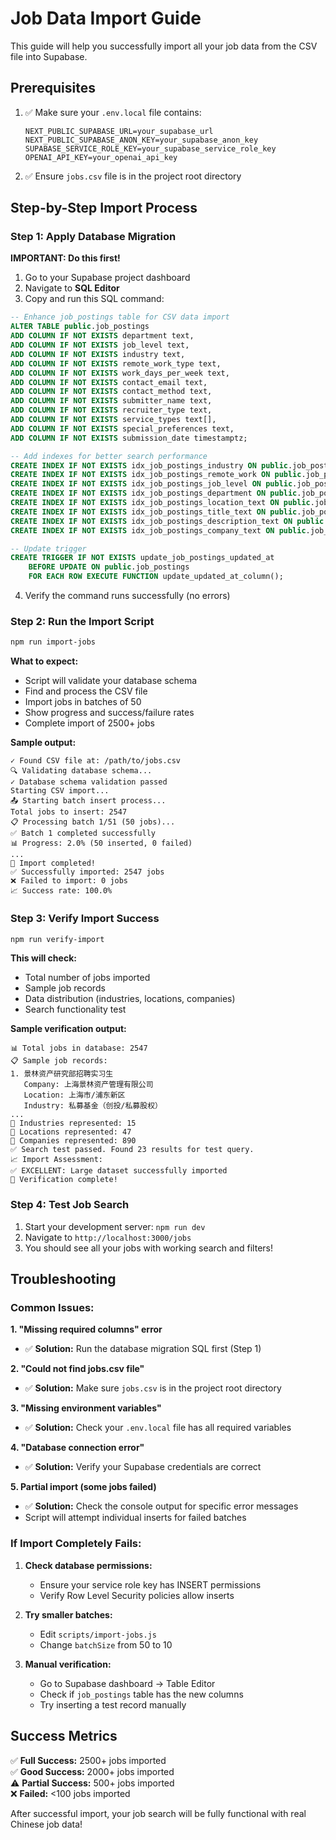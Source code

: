 # Job Data Import Guide

This guide will help you successfully import all your job data from the CSV file into Supabase.

## Prerequisites

1. ✅ Make sure your `.env.local` file contains:
   ```
   NEXT_PUBLIC_SUPABASE_URL=your_supabase_url
   NEXT_PUBLIC_SUPABASE_ANON_KEY=your_supabase_anon_key
   SUPABASE_SERVICE_ROLE_KEY=your_supabase_service_role_key
   OPENAI_API_KEY=your_openai_api_key
   ```

2. ✅ Ensure `jobs.csv` file is in the project root directory

## Step-by-Step Import Process

### Step 1: Apply Database Migration

**IMPORTANT: Do this first!**

1. Go to your Supabase project dashboard
2. Navigate to **SQL Editor**
3. Copy and run this SQL command:

```sql
-- Enhance job_postings table for CSV data import
ALTER TABLE public.job_postings 
ADD COLUMN IF NOT EXISTS department text,
ADD COLUMN IF NOT EXISTS job_level text,
ADD COLUMN IF NOT EXISTS industry text,
ADD COLUMN IF NOT EXISTS remote_work_type text,
ADD COLUMN IF NOT EXISTS work_days_per_week text,
ADD COLUMN IF NOT EXISTS contact_email text,
ADD COLUMN IF NOT EXISTS contact_method text,
ADD COLUMN IF NOT EXISTS submitter_name text,
ADD COLUMN IF NOT EXISTS recruiter_type text,
ADD COLUMN IF NOT EXISTS service_types text[],
ADD COLUMN IF NOT EXISTS special_preferences text,
ADD COLUMN IF NOT EXISTS submission_date timestamptz;

-- Add indexes for better search performance
CREATE INDEX IF NOT EXISTS idx_job_postings_industry ON public.job_postings(industry);
CREATE INDEX IF NOT EXISTS idx_job_postings_remote_work ON public.job_postings(remote_work_type);
CREATE INDEX IF NOT EXISTS idx_job_postings_job_level ON public.job_postings(job_level);
CREATE INDEX IF NOT EXISTS idx_job_postings_department ON public.job_postings(department);
CREATE INDEX IF NOT EXISTS idx_job_postings_location_text ON public.job_postings USING gin(to_tsvector('simple', location));
CREATE INDEX IF NOT EXISTS idx_job_postings_title_text ON public.job_postings USING gin(to_tsvector('simple', title));
CREATE INDEX IF NOT EXISTS idx_job_postings_description_text ON public.job_postings USING gin(to_tsvector('simple', description));
CREATE INDEX IF NOT EXISTS idx_job_postings_company_text ON public.job_postings USING gin(to_tsvector('simple', company_name));

-- Update trigger
CREATE TRIGGER IF NOT EXISTS update_job_postings_updated_at 
    BEFORE UPDATE ON public.job_postings
    FOR EACH ROW EXECUTE FUNCTION update_updated_at_column();
```

4. Verify the command runs successfully (no errors)

### Step 2: Run the Import Script

```bash
npm run import-jobs
```

**What to expect:**
- Script will validate your database schema
- Find and process the CSV file
- Import jobs in batches of 50
- Show progress and success/failure rates
- Complete import of 2500+ jobs

**Sample output:**
```
✓ Found CSV file at: /path/to/jobs.csv
🔍 Validating database schema...
✓ Database schema validation passed
Starting CSV import...
📤 Starting batch insert process...
Total jobs to insert: 2547
📋 Processing batch 1/51 (50 jobs)...
✅ Batch 1 completed successfully
📊 Progress: 2.0% (50 inserted, 0 failed)
...
🎉 Import completed!
✅ Successfully imported: 2547 jobs
❌ Failed to import: 0 jobs
📈 Success rate: 100.0%
```

### Step 3: Verify Import Success

```bash
npm run verify-import
```

**This will check:**
- Total number of jobs imported
- Sample job records
- Data distribution (industries, locations, companies)
- Search functionality test

**Sample verification output:**
```
📊 Total jobs in database: 2547
📋 Sample job records:
1. 景林资产研究部招聘实习生
   Company: 上海景林资产管理有限公司
   Location: 上海市/浦东新区
   Industry: 私募基金（创投/私募股权）
...
🏢 Industries represented: 15
📍 Locations represented: 47
🏪 Companies represented: 890
✅ Search test passed. Found 23 results for test query.
📈 Import Assessment:
✅ EXCELLENT: Large dataset successfully imported
🎉 Verification complete!
```

### Step 4: Test Job Search

1. Start your development server: `npm run dev`
2. Navigate to `http://localhost:3000/jobs`
3. You should see all your jobs with working search and filters!

## Troubleshooting

### Common Issues:

**1. "Missing required columns" error**
- ✅ **Solution:** Run the database migration SQL first (Step 1)

**2. "Could not find jobs.csv file"**
- ✅ **Solution:** Make sure `jobs.csv` is in the project root directory

**3. "Missing environment variables"**
- ✅ **Solution:** Check your `.env.local` file has all required variables

**4. "Database connection error"**
- ✅ **Solution:** Verify your Supabase credentials are correct

**5. Partial import (some jobs failed)**
- ✅ **Solution:** Check the console output for specific error messages
- Script will attempt individual inserts for failed batches

### If Import Completely Fails:

1. **Check database permissions:**
   - Ensure your service role key has INSERT permissions
   - Verify Row Level Security policies allow inserts

2. **Try smaller batches:**
   - Edit `scripts/import-jobs.js`
   - Change `batchSize` from 50 to 10

3. **Manual verification:**
   - Go to Supabase dashboard → Table Editor
   - Check if `job_postings` table has the new columns
   - Try inserting a test record manually

## Success Metrics

✅ **Full Success:** 2500+ jobs imported  
✅ **Good Success:** 2000+ jobs imported  
⚠️ **Partial Success:** 500+ jobs imported  
❌ **Failed:** <100 jobs imported  

After successful import, your job search will be fully functional with real Chinese job data!